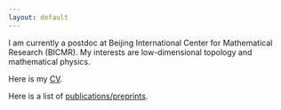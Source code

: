 ```yaml
---
layout: default
---
```



I am currently a postdoc at Beijing International Center for Mathematical Research (BICMR). My interests are low-dimensional topology and mathematical physics.

Here is my [CV](./cv.html).

Here is a list of [publications/preprints](./publication.html).

